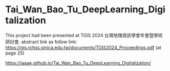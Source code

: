 # Tai_Wan_Bao_Tu_DeepLearning_Digitalization
This project had been presented at TGIS 2024 台灣地理資訊學會年會暨學術研討會.
abstract link as follow link: https://gis.rchss.sinica.edu.tw/documents/TGIS2024_Proceedings.pdf (at page 25)

https://jaaae.github.io/Tai_Wan_Bao_Tu_DeepLearning_Digitalization/

